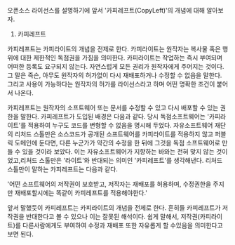 오픈소스 라이선스를 설명하기에 앞서 '카피레프트\(CopyLeft\)'의 개념에 대해 알아보자.

1. 카피레프트

카피레프트는 카피라이트의 개념을 전제로 한다. 카피라이트는 원작자는 복사물 혹은 행위에 대한 제한적인 독점권을 가짐을 의미한다. 카피라이트는 작업하는 즉시 부여되며 어떠한 등록도 요구되지 않는다. 자연스럽게 모든 권리가 원작자에게 주어지는 것이다. 그 말은 즉슨, 아무도 원작자의 허가없이 다시 재배포하거나 수정할 수 없음을 말한다.  그리고 사용이 가능하다는 원작자의 허가를 라이선스라고 하며 어떤 명확한 조건이 붙어서 나온다.

카피레프트는 원작자의 소프트웨어 또는 문서를  수정할 수 있고 다시 배포할 수 있는 권한을 말한다. 카피레프트가 도입된 배경은 다음과 같다. 당시 독점소프트웨어는 '카피라이트'를 적용하여 누구도 코드를 변형할 수 없음을 명시해 두었다. 자유소프트웨어 재단의 리처드 스톨만은 소스코드가 공개된 소프트웨어를 카피라이트를 적용하지 않고 퍼블릭 도메인에 둔다면, 다른 누군가가 약간의 수정을 한 뒤에 그것을 독점 소프트웨어로 만들 수 있을 것이라 보았다. 이는 자유소프트웨어가 지향하는 바와는 전혀 맞지 않는 것이었고,리처드 스톨만은 '라이트'와 반대되는 의미인 '카피레프트'를 생각해낸다. 리처드 스톨만이 말하는 카피레프트는 다음과 같다.

'어떤 소프트웨어의 저작권이 보호받고, 저작자는 재배포를 허용하며, 수정권한을 주지만 재배포할시에는 똑같이 카피레프트를 적용해야한다.'

앞서 말했듯이 카피레프트는 카피라이트의 개념을 전제로 한다. 흔히들 카피레프트가 저작권을 반대한다고 볼 수 있으나 이는 잘못된 해석이다. 쉽게 말해서, 저작권\(카피라이트\)를 다른사람에게도 부여하여 수정과 재배포 또한 자유롭게 할 수있음을 의미한다고 보면 된다.

